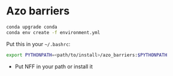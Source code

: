 # Azo barriers
```bash
conda upgrade conda
conda env create -f environment.yml
```

Put this in your `~/.bashrc`:
```bash
export PYTHONPATH=<path/to/install>/azo_barriers:$PYTHONPATH
```

- Put NFF in your path or install it